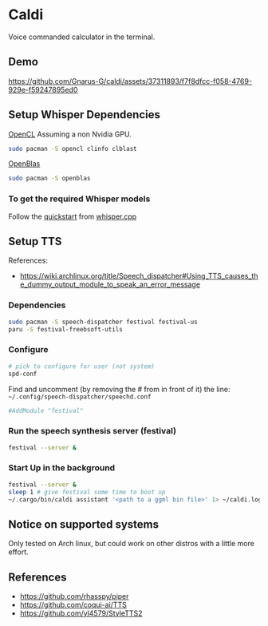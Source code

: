 # Caldi

Voice commanded calculator in the terminal.

## Demo

https://github.com/Gnarus-G/caldi/assets/37311893/f7f8dfcc-f058-4769-929e-f59247895ed0

## Setup Whisper Dependencies

[OpenCL](https://github.com/ggerganov/whisper.cpp/#opencl-gpu-support-via-clblast)
Assuming a non Nvidia GPU.

```sh
sudo pacman -S opencl clinfo clblast
```

[OpenBlas](https://github.com/ggerganov/whisper.cpp/#blas-cpu-support-via-openblas)

```sh
sudo pacman -S openblas
```

### To get the required Whisper models

Follow the [quickstart](https://github.com/ggerganov/whisper.cpp/#quick-start) from [whisper.cpp](https://github.com/ggerganov/whisper.cpp)

## Setup TTS

References:

- https://wiki.archlinux.org/title/Speech_dispatcher#Using_TTS_causes_the_dummy_output_module_to_speak_an_error_message

### Dependencies

```sh
sudo pacman -S speech-dispatcher festival festival-us
paru -S festival-freebsoft-utils
```

### Configure

```sh
# pick to configure for user (not system)
spd-conf
```

Find and uncomment (by removing the # from in front of it) the line:
`~/.config/speech-dispatcher/speechd.conf`

```conf
#AddModule "festival"
```

### Run the speech synthesis server (festival)

```sh
festival --server &
```

### Start Up in the background

```sh
festival --server &
sleep 1 # give festival some time to boot up
~/.cargo/bin/caldi assistant '<path to a ggml bin file>' 1> ~/caldi.log &
```

## Notice on supported systems

Only tested on Arch linux, but could work on other distros with a little more effort.

## References
- https://github.com/rhasspy/piper
- https://github.com/coqui-ai/TTS
- https://github.com/yl4579/StyleTTS2
